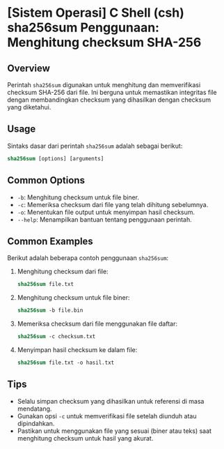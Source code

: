 # [Sistem Operasi] C Shell (csh) sha256sum Penggunaan: Menghitung checksum SHA-256

## Overview
Perintah `sha256sum` digunakan untuk menghitung dan memverifikasi checksum SHA-256 dari file. Ini berguna untuk memastikan integritas file dengan membandingkan checksum yang dihasilkan dengan checksum yang diketahui.

## Usage
Sintaks dasar dari perintah `sha256sum` adalah sebagai berikut:

```csh
sha256sum [options] [arguments]
```

## Common Options
- `-b`: Menghitung checksum untuk file biner.
- `-c`: Memeriksa checksum dari file yang telah dihitung sebelumnya.
- `-o`: Menentukan file output untuk menyimpan hasil checksum.
- `--help`: Menampilkan bantuan tentang penggunaan perintah.

## Common Examples
Berikut adalah beberapa contoh penggunaan `sha256sum`:

1. Menghitung checksum dari file:
   ```csh
   sha256sum file.txt
   ```

2. Menghitung checksum untuk file biner:
   ```csh
   sha256sum -b file.bin
   ```

3. Memeriksa checksum dari file menggunakan file daftar:
   ```csh
   sha256sum -c checksum.txt
   ```

4. Menyimpan hasil checksum ke dalam file:
   ```csh
   sha256sum file.txt -o hasil.txt
   ```

## Tips
- Selalu simpan checksum yang dihasilkan untuk referensi di masa mendatang.
- Gunakan opsi `-c` untuk memverifikasi file setelah diunduh atau dipindahkan.
- Pastikan untuk menggunakan file yang sesuai (biner atau teks) saat menghitung checksum untuk hasil yang akurat.